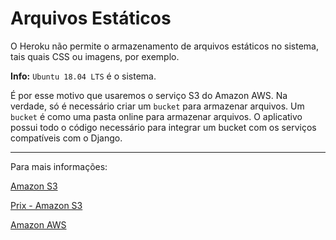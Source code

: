 # Arquivos Estáticos

O Heroku não permite o armazenamento de arquivos estáticos no sistema, tais quais CSS ou imagens, por exemplo. 
 
<b>Info:</b> ``Ubuntu 18.04 LTS`` é o sistema.

É por esse motivo que usaremos o serviço S3 do Amazon AWS. Na verdade, só é necessário criar um ``bucket``
para armazenar arquivos. Um ``bucket`` é como uma pasta online para armazenar arquivos. O aplicativo possui todo o código necessário para integrar um bucket com os serviços compatíveis com o Django.

<hr>

Para mais informações:

[Amazon S3](https://aws.amazon.com/s3/)

[Prix - Amazon S3](https://aws.amazon.com/s3/pricing/)

[Amazon AWS](https://aws.amazon.com/)